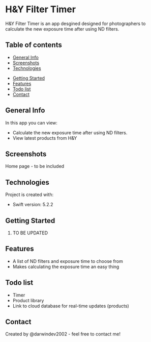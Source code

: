 # H&Y Filter Timer

H&Y Filter Timer is an app desgined designed for photographers to calculate the new exposure time after using ND filters.

## Table of contents
* [General Info](#general-info)
* [Screenshots](#screenshots)
* [Technologies](#technologies)
<!-- * [Implemented Open-source Library](#implemented-open-source-library) --->
* [Getting Started](#getting-started)
* [Features](#features)
* [Todo list](#todo-list)
* [Contact](#contact)

## General Info
In this app you can view:
* Calculate the new exposure time after using ND filters.
* View latest products from H&Y

## Screenshots
Home page - to be included
	
## Technologies
Project is created with:
* Swift version: 5.2.2

<!-- ## Implemented Open-source Library
Project has implemented:
* CarouselView from https://github.com/sayyam/carouselview --->
	
## Getting Started
1.  TO BE UPDATED

## Features
* A list of ND filters and exposure time to choose from
* Makes calculating the exposure time an easy thing

## Todo list
* Timer
* Product library
* Link to cloud database for real-time updates (products)

## Contact
Created by @darwindev2002 - feel free to contact me!
